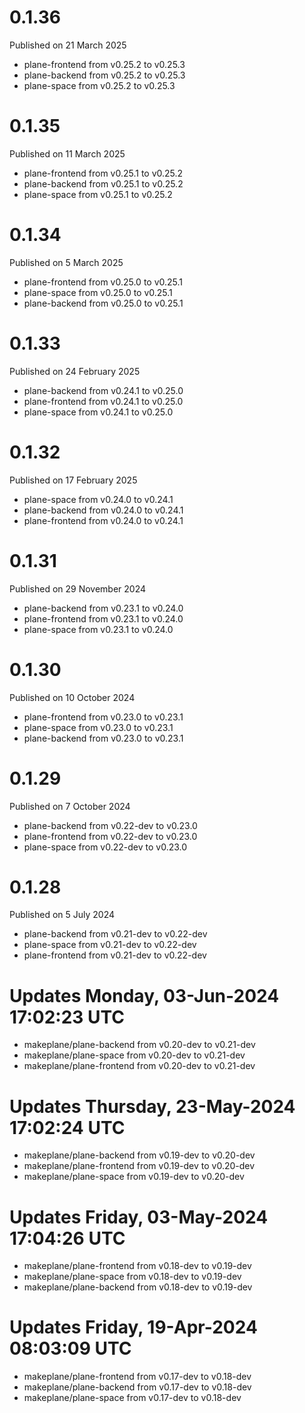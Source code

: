 # 0.1.36

Published on 21 March 2025

- plane-frontend from v0.25.2 to v0.25.3
- plane-backend from v0.25.2 to v0.25.3
- plane-space from v0.25.2 to v0.25.3

# 0.1.35

Published on 11 March 2025

- plane-frontend from v0.25.1 to v0.25.2
- plane-backend from v0.25.1 to v0.25.2
- plane-space from v0.25.1 to v0.25.2

# 0.1.34

Published on 5 March 2025

- plane-frontend from v0.25.0 to v0.25.1
- plane-space from v0.25.0 to v0.25.1
- plane-backend from v0.25.0 to v0.25.1

# 0.1.33

Published on 24 February 2025

- plane-backend from v0.24.1 to v0.25.0
- plane-frontend from v0.24.1 to v0.25.0
- plane-space from v0.24.1 to v0.25.0

# 0.1.32

Published on 17 February 2025

- plane-space from v0.24.0 to v0.24.1
- plane-backend from v0.24.0 to v0.24.1
- plane-frontend from v0.24.0 to v0.24.1

# 0.1.31

Published on 29 November 2024

- plane-backend from v0.23.1 to v0.24.0
- plane-frontend from v0.23.1 to v0.24.0
- plane-space from v0.23.1 to v0.24.0

# 0.1.30

Published on 10 October 2024

- plane-frontend from v0.23.0 to v0.23.1
- plane-space from v0.23.0 to v0.23.1
- plane-backend from v0.23.0 to v0.23.1

# 0.1.29

Published on 7 October 2024

- plane-backend from v0.22-dev to v0.23.0
- plane-frontend from v0.22-dev to v0.23.0
- plane-space from v0.22-dev to v0.23.0

# 0.1.28

Published on 5 July 2024

- plane-backend from v0.21-dev to v0.22-dev
- plane-space from v0.21-dev to v0.22-dev
- plane-frontend from v0.21-dev to v0.22-dev

# Updates Monday, 03-Jun-2024 17:02:23 UTC
- makeplane/plane-backend from v0.20-dev to v0.21-dev
- makeplane/plane-space from v0.20-dev to v0.21-dev
- makeplane/plane-frontend from v0.20-dev to v0.21-dev

# Updates Thursday, 23-May-2024 17:02:24 UTC
- makeplane/plane-backend from v0.19-dev to v0.20-dev
- makeplane/plane-frontend from v0.19-dev to v0.20-dev
- makeplane/plane-space from v0.19-dev to v0.20-dev

# Updates Friday, 03-May-2024 17:04:26 UTC
- makeplane/plane-frontend from v0.18-dev to v0.19-dev
- makeplane/plane-space from v0.18-dev to v0.19-dev
- makeplane/plane-backend from v0.18-dev to v0.19-dev

# Updates Friday, 19-Apr-2024 08:03:09 UTC
- makeplane/plane-frontend from v0.17-dev to v0.18-dev
- makeplane/plane-backend from v0.17-dev to v0.18-dev
- makeplane/plane-space from v0.17-dev to v0.18-dev

